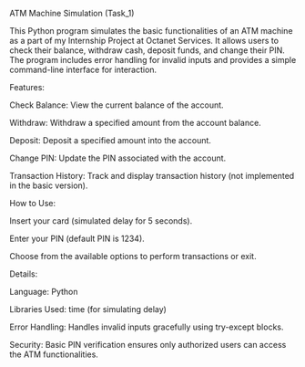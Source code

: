 ATM Machine Simulation (Task_1)

 
This Python program simulates the basic functionalities of an ATM machine as a part of my Internship Project at Octanet Services. It allows users to check their balance, withdraw cash, deposit funds, and change their PIN. The program includes error handling for invalid inputs and provides a simple command-line interface for interaction.

Features: 

Check Balance: View the current balance of the account.

Withdraw: Withdraw a specified amount from the account balance.

Deposit: Deposit a specified amount into the account.

Change PIN: Update the PIN associated with the account.

Transaction History: Track and display transaction history (not implemented in the basic version).

How to Use:

Insert your card (simulated delay for 5 seconds).

Enter your PIN (default PIN is 1234).

Choose from the available options to perform transactions or exit.

Details:

Language: Python

Libraries Used: time (for simulating delay)

Error Handling: Handles invalid inputs gracefully using try-except blocks.

Security: Basic PIN verification ensures only authorized users can access the ATM functionalities.

